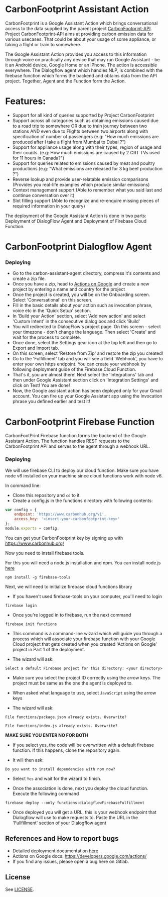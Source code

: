 # CarbonFootprint Assistant Action

CarbonFootprint is a Google Assistant Action which brings conversational access to the data supplied by the parent project [CarbonFootprint-API](https://gitlab.com/aossie/CarbonFootprint-API). Project CarbonFootprint-API aims at providing carbon emission data for various usecases. That could be about your usage of some appliance, or taking a flight or train to somewhere.

The Google Assistant Action provides you access to this information through voice on practically any device that may run Google Assistant - be it an Android device, Google Home or an iPhone. The action is accessible everywhere.
The Dialogflow agent which handles NLP, is combined with the firebase function which forms the backend and obtains data from the API project. Together, Agent and the Function form the Action.

# Features:

  - Support for all kind of queries supported by Project CarbonFootprint
  - Support across all categories such as obtaining emissions caused due to a road trip to somewhere OR due to train journey between two stations AND even due to Flights between two airports along with specification of number of passengers (e.g: "How much emissions are produced after I take a flight from Mumbai to Dubai ?")
  - Support for appliance usage along with their types, region of usage and their counts. (e.g: How much emissions are caused by 2 CRT TVs used for 11 hours in Canada?")
  - Support for queries related to emissions caused by meat and poultry productions (e.g: "What emissions are released for 3 kg beef production ?")
  - Reverse lookup and provide user-relatable emission comparisons (Provides you real-life examples which produce similar emissions)
  - Context management support (Able to remember what you said last and continue conversation over it)
  - Slot filling support (Able to recognize and re-enquire missing pieces of required information in your query)

The deployment of the Google Assistant Action is done in two parts: Deployment of DialogFlow Agent and Deployment of Firebase Cloud Function.

# CarbonFootprint Dialogflow Agent

### Deploying

- Go to the carbon-assistant-agent directory, compress it's contents and create a zip file.
- Once you have a zip, head to [Actions on Google](https://console.actions.google.com/u/0/) and create a new project by entering a name and country for the project
- Once the project is created, you will be on the Onboarding screen. Select 'Conversational' on this screen.
- Fill in the basic details about your action such as invocation phrase, voice etc in the 'Quick Setup' section.
- In 'Build your Action' section, select 'Add new action' and select 'Custom Intent' in the consecutive dialog box and click 'Build'
- You will redirected to DialogFlow's project page. On this screen - select your timezone - don't change the language. Then select 'Create' and wait for the process to complete.
- Once done, select the Settings gear icon at the top left and then go to Export and Import tab.
- On this screen, select 'Restore from Zip' and restore the zip you created!
- Go to the 'Fulfillment' tab and you will see a field 'Webhook', you have to enter your own https endpoint. You can create your webhook by following deployment guide of the Firebase Cloud Function.
- That's it, you are almost there! Next select the 'Integrations' tab and then under Google Assistant section click on 'Integration Settings' and click on Test! You are done!
- Now, the Google assistant action has been deployed only for your Gmail account. You can fire up your Google Assistant app using the Invocation phrase you defined earlier and test it!

# CarbonFootprint Firebase Function

CarbonFootPrint Firebase function forms the backend of the Google Assistant Action. The function handles REST requests to the CarbonFootprint API and serves to the agent through a webhook URL.

### Deploying

We will use firebase CLI to deploy our cloud function. Make sure you have node v6 installed on your machine since cloud functions work with node v6.

In command line:
- Clone this repository and `cd` to it.
- Create a config.js in the functions directory with following contents:
``` javascript
var config = {
    endpoint: 'https://www.carbonhub.org/v1',
    access_key: '<insert-your-carbonfootprint-key>'
};
module.exports = config;
```
You can get your CarbonFootprint key by signing up with https://www.carbonhub.org/

Now you need to install firebase tools.

For this you will need a node.js installation and npm. You can install node.js [here](https://nodejs.org/en/)

`npm install -g firebase-tools`

Next, we will need to initialize firebase cloud functions library

- If you haven't used firebase-tools on your computer, you'll need to login

`firebase login`

- Once you're logged in to firebase, run the next command

`firebase init functions`

- This command is a command-line wizard which will guide you through a process which will associate your firebase function with your Google Cloud project that gets created when you created 'Actions on Google' project in Part 1 of the deployment.

- The wizard will ask:

`Select a default Firebase project for this directory: <your directory>`

- Make sure you select the project ID correctly using the arrow keys. The project must be same as the one the agent is deployed to. 

- When asked what language to use, select `JavaScript` using the arrow keys

- The wizard will ask:

`File functions/package.json already exists. Overwrite?`

`File functions/index.js already exists. Overwrite?`

**MAKE SURE YOU ENTER NO FOR BOTH**

- If you select yes, the code will be overwritten with a default firebase function. If this happens, clone the repository again.

- It will then ask:

`Do you want to install dependencies with npm now?`

- Select `Yes` and wait for the wizard to finish.

- Once the association is done, next you deploy the cloud function. Execute the following command

`firebase deploy --only functions:dialogflowFirebaseFulfillment`

- Once deployed you will get a URL, this is your webhook endpoint that Dialogflow will use to make requests to. Paste the URL in the 'Fullfillment' section of your Dialogflow agent

References and How to report bugs
----
- Detailed deployment documentation [here](https://developers.google.com/actions/dialogflow/deploy-fulfillment)
- Actions on Google docs: https://developers.google.com/actions/
- If you find any issues, please open a bug here on Gitlab.

License
----
See [LICENSE](LICENSE).
